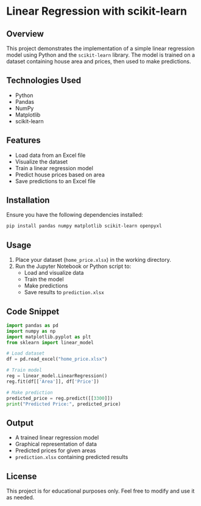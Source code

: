 # Linear Regression with scikit-learn

## Overview
This project demonstrates the implementation of a simple linear regression model using Python and the `scikit-learn` library. The model is trained on a dataset containing house area and prices, then used to make predictions.

## Technologies Used
- Python
- Pandas
- NumPy
- Matplotlib
- scikit-learn

## Features
- Load data from an Excel file
- Visualize the dataset
- Train a linear regression model
- Predict house prices based on area
- Save predictions to an Excel file

## Installation
Ensure you have the following dependencies installed:

```bash
pip install pandas numpy matplotlib scikit-learn openpyxl
```

## Usage
1. Place your dataset (`home_price.xlsx`) in the working directory.
2. Run the Jupyter Notebook or Python script to:
   - Load and visualize data
   - Train the model
   - Make predictions
   - Save results to `prediction.xlsx`

## Code Snippet
```python
import pandas as pd
import numpy as np
import matplotlib.pyplot as plt
from sklearn import linear_model

# Load dataset
df = pd.read_excel("home_price.xlsx")

# Train model
reg = linear_model.LinearRegression()
reg.fit(df[['Area']], df['Price'])

# Make prediction
predicted_price = reg.predict([[3300]])
print("Predicted Price:", predicted_price)
```

## Output
- A trained linear regression model
- Graphical representation of data
- Predicted prices for given areas
- `prediction.xlsx` containing predicted results

## License
This project is for educational purposes only. Feel free to modify and use it as needed.

